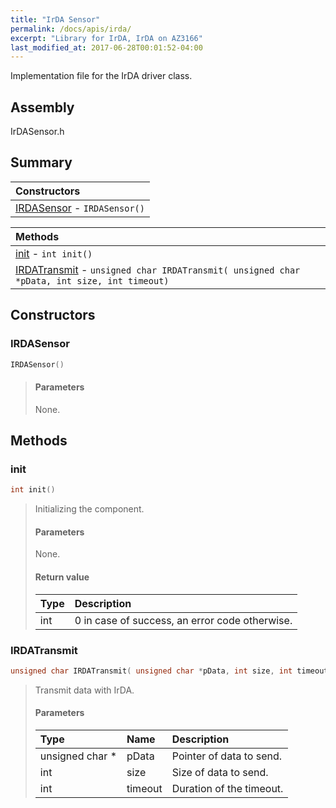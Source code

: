 ```yaml
---
title: "IrDA Sensor"
permalink: /docs/apis/irda/
excerpt: "Library for IrDA, IrDA on AZ3166"
last_modified_at: 2017-06-28T00:01:52-04:00
---
```


Implementation file for the IrDA driver class.

## Assembly

IrDASensor.h

## Summary

| Constructors |
| :----------- |
| [IRDASensor](#irdasensor) - `IRDASensor()` |

| Methods |
| :------ |
| [init](#init) - `int init()` |
| [IRDATransmit](#irdatransmit) - `unsigned char IRDATransmit( unsigned char *pData, int size, int timeout)` |

## Constructors

### IRDASensor

```cpp
IRDASensor()
```

> #### Parameters
> None.

## Methods

### init

```cpp
int init()
```

> Initializing the component.
> 
> #### Parameters
> 
> None.
> 
> #### Return value
> 
> | Type | Description |
> | :--- | :---------- |
> | int | 0 in case of success, an error code otherwise. |

### IRDATransmit

```cpp
unsigned char IRDATransmit( unsigned char *pData, int size, int timeout)
```

> Transmit data with IrDA.
>
> #### Parameters
>
> | Type | Name | Description |
> | :--- | :--- | :---------- |
> | unsigned char * | pData | Pointer of data to send. |
> | int | size | Size of data to send. |
> | int | timeout | Duration of the timeout. |